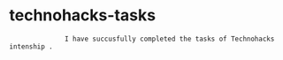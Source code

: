 # technohacks-tasks
                  I have succusfully completed the tasks of Technohacks intenship .
